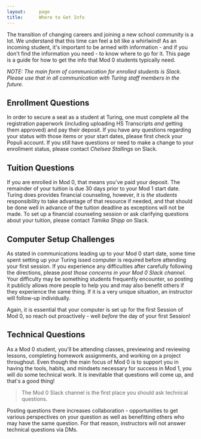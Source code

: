 ```yaml
---
layout:     page
title:      Where to Get Info
---
```


The transition of changing careers and joining a new school community is a lot. We understand that this time can feel a bit like a whirlwind! As an incoming student, it's important to be armed with information - and if you don't find the information you need - to know where to go for it. This page is a guide for how to get the info that Mod 0 students typically need.

_NOTE: The main form of communication for enrolled students is Slack. Please use that in all communication with Turing staff members in the future._

## Enrollment Questions

In order to secure a seat as a student at Turing, one must complete all the registration paperwork (including uploading HS Transcripts _and_ getting them approved) and pay their deposit. If you have any questions regarding your status with those items or your start dates, please first check your Populi account. If you still have questions or need to make a change to your enrollment status, please contact _Chelsea Stallings_ on Slack.

## Tuition Questions

If you are enrolled in Mod 0, that means you've paid your deposit. The remainder of your tuition is due 30 days prior to your Mod 1 start date. Turing does provides financial counseling, however, it is _the students_ responsibility to take advantage of that resource if needed, and that should be done well in advance of the tuition deadline as exceptions will not be made. To set up a financial counseling session or ask clarifying questions about your tuition, please contact _Tamika Shipp_ on Slack.

## Computer Setup Challenges

As stated in communications leading up to your Mod 0 start date, some time spent setting up your Turing issed computer is required before attending your first session. If you experience any difficulties after carefully following the directions, please _post those concerns in your Mod 0 Slack channel_. Your difficulty may be something students frequently encounter, so posting it publicly allows more people to help you and may also benefit others if they experience the same thing. If it is a very unique situation, an instructor will follow-up individually.

Again, it is essential that your computer is set up for the first Session of Mod 0, so reach out proactively - well _before_ the day of your first Session!

## Technical Questions

As a Mod 0 student, you'll be attending classes, previewing and reviewing lessons, completing homework assignments, and working on a project throughout. Even though the main focus of Mod 0 is to support you in having the tools, habits, and mindsets necessary for success in Mod 1, you will do some technical work. It is inevitable that questions will come up, and that's a good thing! 

>The Mod 0 Slack channel is the first place you should ask technical questions. 

Posting questions there increases collaboration - opportunities to get various perspectives on your question as well as benefitting others who may have the same question. For that reason, instructors will not answer technical questions via DMs.

<br>

